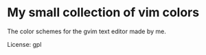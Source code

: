# My small collection of vim colors
The color schemes for the gvim text editor made by me.

License: gpl
